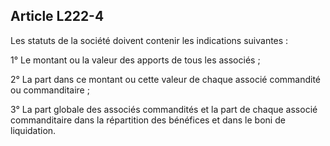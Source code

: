 Article L222-4
----
Les statuts de la société doivent contenir les indications suivantes :

1° Le montant ou la valeur des apports de tous les associés ;

2° La part dans ce montant ou cette valeur de chaque associé commandité ou
commanditaire ;

3° La part globale des associés commandités et la part de chaque associé
commanditaire dans la répartition des bénéfices et dans le boni de liquidation.
